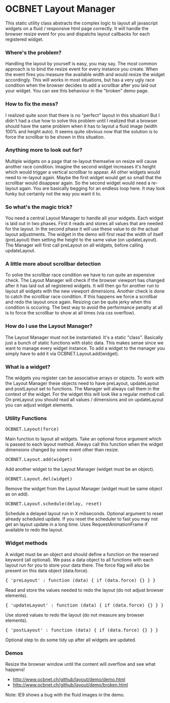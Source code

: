 OCBNET Layout Manager
=====================

This static utility class abstracts the complex logic to layout all javascript widgets on a fluid /
responsive html page correctly. It will handle the browser resize event for you and dispatchs
layout callbacks for each registered widget.

### Where's the problem?

Handling the layout by yourself is easy, you may say. The most common approach is to bind the
resize event for every instance you create. When the event fires you measure the available width and
would resize the widget accordingly. This will works in most situations, but has a very ugly race
condition when the browser decides to add a scrollbar after you laid out your widget. You can see
this behaviour in the "broken" demo page.

### How to fix the mess?

I realized quite soon that there is no "perfect" layout in this situation! But I didn't had a clue
how to solve this problem until I realized that a browser should have the same problem when it has
to layout a fluid image (width 100% and height auto). It seems quite obvious now that the solution
is to force the scrollbar to be shown in this situation.

### Anything more to look out for?

Multiple widgets on a page that re-layout themselve on resize will cause another race condition.
Imagine the second widget increases it's height which would trigger a vertical scrollbar to appear.
All other widgets would need to re-layout again. Maybe the first widget would get so small that the
scrollbar would disappear again. So the second widget would need a re-layout again. You are basically
begging for an endless loop here. It may look funky but certainly not the way you want it to.

### So what's the magic trick?

You need a central Layout Manager to handle all your widgets. Each widget is laid out in two phases.
First it reads and stores all values that are needed for the layout. In the second phase it will
use these value to do the actual layout adjustments. The widget in the demo will first read the
width of itself (preLayout) then setting the height to the same value (on updateLayout). The
Manager will first call preLayout on all widgets, before calling updateLayout.

### A little more about scrollbar detection

To solve the scrollbar race condition we have to run quite an expensive check. The Layout Manager
will check if the browser viewport has changed after it has laid out all registered widgets. It will then
go for another run to layout all widgets with the new viewport dimensions. Another check is done
to catch the scrollbar race condition. If this happens we force a scrollbar and redo the layout
once again. Resizing can be quite jerky when this condition is occuring. The best way to avoid the
performance penalty at all is to force the scrollbar to show at all times (via css overflow).

### How do I use the Layout Manager?

The Layout Manager must not be instantiated. It's a static "class". Basically just a bunch of static
functions with static data. This makes sense since we want to manage every widget instance. To add a
widget to the manager you simply have to add it via OCBNET.Layout.add(widget).

### What is a widget?

The widgets you register can be associative arrays or objects. To work with the Layout Manager
these objects need to have preLayout, updateLayout and postLayout set to functions. The Manager will
always call them in the context of the widget. For the widget this will look like a regular method
call. On preLayout you should read all values / dimensions and on updateLayout you can adjust widget
elements.

### Utility Functions

<pre>OCBNET.Layout(force)</pre>

Main function to layout all widgets. Take an optional force argument which is passed to each layout method.
Always call this function when the widget dimensions changed by some event other than resize.

<pre>OCBNET.Layout.add(widget)</pre>

Add another widget to the Layout Manager (widget must be an object).

<pre>OCBNET.Layout.del(widget)</pre>

Remove the widget from the Layout Manager (widget must be same object as on add).

<pre>OCBNET.Layout.schedule(delay, reset)</pre>

Schedule a delayed layout run in X miliseconds. Optional argument to reset already scheduled update.
If you reset the scheduler to fast you may not get an layout update in a long time. Uses
RequestAnimationFrame if available to redo the layout.

### Widget methods

A widget must be an object and should define a function on the reserved keyword (all optional).
We pass a data object to all functions with each layout run for you to store your data there.
The force flag will also be present on this data object (data.force).

<pre>{ 'preLayout' : function (data) { if (data.force) {} } }</pre>

Read and store the values needed to redo the layout (do not adjust browser elements).

<pre>{ 'updateLayout' : function (data) { if (data.force) {} } }</pre>

Use stored values to redo the layout (do not measure any browser elements).

<pre>{ 'postLayout' : function (data) { if (data.force) {} } }</pre>

Optional step to do some tidy up after all widgets are updated.


### Demos

Resize the browser window until the content will overflow and see what happens!

 - http://www.ocbnet.ch/github/layout/demo/demo.html
 - http://www.ocbnet.ch/github/layout/demo/broken.html

Note: IE9 shows a bug with the fluid images in the demo.

